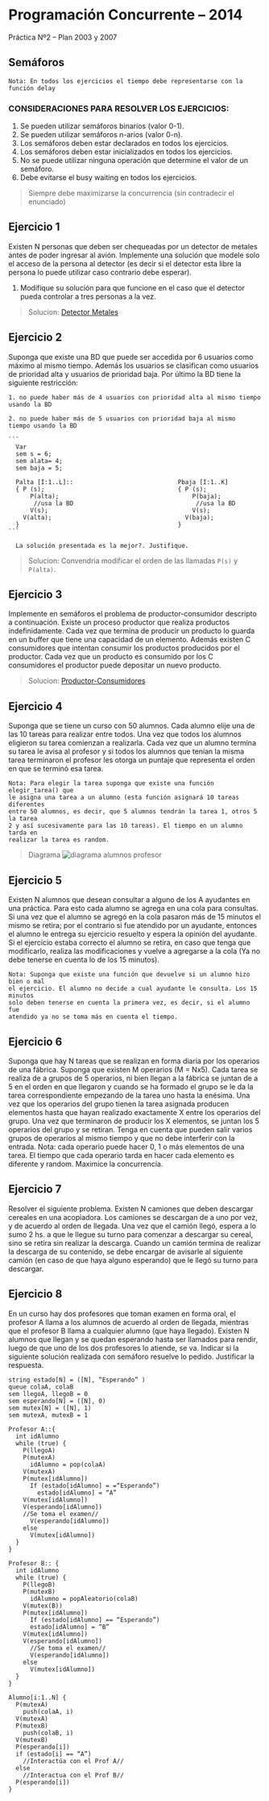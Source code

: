 Programación Concurrente – 2014
===============================
Práctica Nº2 – Plan 2003 y 2007

Semáforos
---------

```
Nota: En todos los ejercicios el tiempo debe representarse con la función delay
```

### CONSIDERACIONES PARA RESOLVER LOS EJERCICIOS:

1. Se pueden utilizar semáforos binarios (valor 0-1).
2. Se pueden utilizar semáforos n-arios (valor 0-n).
3. Los semáforos deben estar declarados en todos los ejercicios.
4. Los semáforos deben estar inicializados en todos los ejercicios.
5. No se puede utilizar ninguna operación que determine el valor de un semáforo.
6. Debe evitarse el busy waiting en todos los ejercicios.

> Siempre debe maximizarse la concurrencia (sin contradecir el enunciado)

Ejercicio 1
-----------

Existen N personas que deben ser chequeadas por un detector de metales antes
de poder ingresar al avión. Implemente una solución que modele solo el acceso
de la persona al detector (es decir si el detector esta libre la persona lo
puede utilizar caso contrario debe esperar).

  1. Modifique su solución para que funcione en el caso que el detector pueda
  controlar a tres personas a la vez.

> Solucion: [Detector Metales](src/semaforos/detector_metales)

Ejercicio 2
-----------

Suponga que existe una BD que puede ser accedida por 6 usuarios como máximo
al mismo tiempo. Además los usuarios se clasifican como usuarios de prioridad
alta y usuarios de prioridad baja. Por último la BD tiene la siguiente
restricción:

    1. no puede haber más de 4 usuarios con prioridad alta al mismo tiempo
    usando la BD

    2. no puede haber más de 5 usuarios con prioridad baja al mismo
    tiempo usando la BD

    ```
      Var
      sem s = 6;
      sem alata= 4;
      sem baja = 5;

      Palta [I:1..L]::                             Pbaja [I:1..K]
      { P (s);                                     { P (s);
          P(alta);                                     P(baja);
           //usa la BD                                  //usa la BD
          V(s);                                        V(s);
        V(alta);                                     V(baja);
      }                                            }
    ```

      La solución presentada es la mejor?. Justifique.

> Solucion: Convendria modificar el orden de las llamadas `P(s)` y `P(alta)`.

Ejercicio 3
-----------

Implemente en semáforos el problema de productor-consumidor descripto a
continuación. Existe un proceso productor que realiza productos
indefinidamente. Cada vez que termina de producir un producto lo guarda en un
buffer que tiene una capacidad de un elemento. Además existen C consumidores
que intentan consumir los productos producidos por el productor. Cada vez que
un producto es consumido por los C consumidores el productor puede depositar un
nuevo producto.

> Solucion: [Productor-Consumidores](src/semaforos/productor-consumidor)

Ejercicio 4
-----------

Suponga que se tiene un curso con 50 alumnos. Cada alumno elije una de las
10 tareas para realizar entre todos. Una vez que todos los alumnos eligieron su
tarea comienzan a realizarla. Cada vez que un alumno termina su tarea le avisa
al profesor y si todos los alumnos que tenían la misma tarea terminaron el
profesor les otorga un puntaje que representa el orden en que se terminó esa
tarea.

```
Nota: Para elegir la tarea suponga que existe una función elegir_tarea() que
le asigna una tarea a un alumno (esta función asignará 10 tareas diferentes
entre 50 alumnos, es decir, que 5 alumnos tendrán la tarea 1, otros 5 la tarea
2 y así sucesivamente para las 10 tareas). El tiempo en un alumno tarda en
realizar la tarea es random.
```

> Diagrama ![diagrama alumnos profesor](img/semaforos/alumnos_profesor.)

Ejercicio 5
-----------

Existen N alumnos que desean consultar a alguno de los A ayudantes en una
práctica. Para esto cada alumno se agrega en una cola para consultas. Si una
vez que el alumno se agregó en la cola pasaron más de 15 minutos el mismo se
retira; por el contrario si fue atendido por un ayudante, entonces el alumno le
entrega su ejercicio resuelto y espera la opinión del ayudante. Si el ejercicio
estaba correcto el alumno se retira, en caso que tenga que modificarlo, realiza
las modificaciones y vuelve a agregarse a la cola (Ya no debe tenerse en cuenta
lo de los 15 minutos).

```
Nota: Suponga que existe una función que devuelve si un alumno hizo bien o mal
el ejercicio. El alumno no decide a cual ayudante le consulta. Los 15 minutos
solo deben tenerse en cuenta la primera vez, es decir, si el alumno fue
atendido ya no se toma más en cuenta el tiempo.
```

Ejercicio 6
-----------

Suponga que hay N tareas que se realizan en forma diaria por los operarios
de una fábrica. Suponga que existen M operarios (M = Nx5). Cada tarea se
realiza de a grupos de 5 operarios, ni bien llegan a la fábrica se juntan de a
5 en el orden en que llegaron y cuando se ha formado el grupo se le da la tarea
correspondiente empezando de la tarea uno hasta la enésima.  Una vez que los
operarios del grupo tienen la tarea asignada producen elementos hasta que hayan
realizado exactamente X entre los operarios del grupo. Una vez que terminaron
de producir los X elementos, se juntan los 5 operarios del grupo y se retiran.
Tenga en cuenta que pueden salir varios grupos de operarios al mismo tiempo y
que no debe interferir con la entrada.  Nota: cada operario puede hacer 0, 1 o
más elementos de una tarea. El tiempo que cada operario tarda en hacer cada
elemento es diferente y random. Maximice la concurrencia.

Ejercicio 7
-----------

Resolver el siguiente problema. Existen N camiones que deben descargar
cereales en una acopiadora. Los camiones se descargan de a uno por vez, y de
acuerdo al orden de llegada. Una vez que el camión llegó, espera a lo sumo 2
hs. a que le llegue su turno para comenzar a descargar su cereal, sino se
retira sin realizar la descarga.  Cuando un camión termina de realizar la
descarga de su contenido, se debe encargar de avisarle al siguiente camión (en
caso de que haya alguno esperando) que le llegó su turno para descargar.

Ejercicio 8
-----------

En un curso hay dos profesores que toman examen en forma oral, el profesor A
llama a los alumnos de acuerdo al orden de llegada, mientras que el profesor B
llama a cualquier alumno (que haya llegado).  Existen N alumnos que llegan y se
quedan esperando hasta ser llamados para rendir, luego de que uno de los dos
profesores lo atiende, se va. Indicar si la siguiente solución realizada con
semáforo resuelve lo pedido. Justificar la respuesta.


```
string estado[N] = ([N], “Esperando” )
queue colaA, colaB
sem llegoA, llegoB = 0
sem esperando[N] = ([N], 0)
sem mutex[N] = ([N], 1)
sem mutexA, mutexB = 1

Profesor A::{
  int idAlumno
  while (true) {
    P(llegoA)
    P(mutexA)
      idAlumno = pop(colaA)
    V(mutexA)
    P(mutex[idAlumno])
      If (estado[idAlumno] = =“Esperando”)
        estado[idAlumno] = “A”
    V(mutex[idAlumno])
    V(esperando[idAlumno])
    //Se toma el examen//
      V(esperando[idAlumno])
    else
      V(mutex[idAlumno])
  }
}

Profesor B:: {
  int idAlumno
  while (true) {
    P(llegoB)
    P(mutexB)
      idAlumno = popAleatorio(colaB)
    V(mutex(B))
    P(mutex[idAlumno])
      If (estado[idAlumno] == “Esperando”)
      estado[idAlumno] = “B”
    V(mutex[idAlumno])
    V(esperando[idAlumno])
      //Se toma el examen//
      V(esperando[idAlumno])
    else
      V(mutex[idAlumno])
  }
}

Alumno[i:1..N] {
  P(mutexA)
    push(colaA, i)
  V(mutexA)
  P(mutexB)
    push(colaB, i)
  V(mutexB)
  P(esperando[i])
  if (estado[i] == “A”)
    //Interactúa con el Prof A//
  else
    //Interactua con el Prof B//
  P(esperando[i])
}
```

